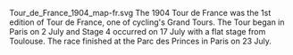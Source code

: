 Tour_de_France_1904_map-fr.svg The 1904 Tour de France was the 1st edition of Tour de France, one of cycling's Grand Tours. The Tour began in Paris on 2 July and Stage 4 occurred on 17 July with a flat stage from Toulouse. The race finished at the Parc des Princes in Paris on 23 July.
